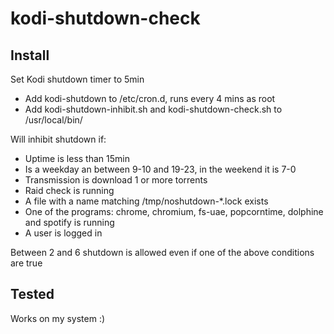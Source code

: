 # kodi-shutdown-check

## Install
Set Kodi shutdown timer to 5min

* Add kodi-shutdown to /etc/cron.d, runs every 4 mins as root
* Add kodi-shutdown-inhibit.sh and kodi-shutdown-check.sh to /usr/local/bin/

Will inhibit shutdown if:

* Uptime is less than 15min
* Is a weekday an between 9-10 and 19-23, in the weekend it is 7-0
* Transmission is download 1 or more torrents
* Raid check is running
* A file with a name matching /tmp/noshutdown-*.lock exists
* One of the programs: chrome, chromium, fs-uae, popcorntime, dolphine and spotify is running
* A user is logged in

Between 2 and 6 shutdown is allowed even if one of the above conditions are true

## Tested

Works on my system :)
